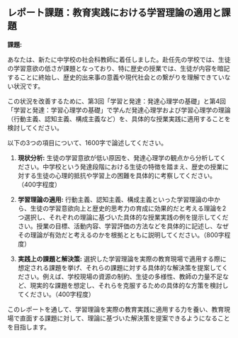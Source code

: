## レポート課題：教育実践における学習理論の適用と課題

**課題:**

あなたは、新たに中学校の社会科教師に着任しました。赴任先の学校では、生徒の学習意欲の低さが課題となっており、特に歴史の授業では、生徒が内容を暗記することに終始し、歴史的出来事の意義や現代社会との繋がりを理解できていない状況です。

この状況を改善するために、第3回「学習と発達：発達心理学の基礎」と第4回「学習と発達：学習心理学の基礎」で学んだ発達心理学および学習心理学の理論（行動主義、認知主義、構成主義など）を、具体的な授業実践に適用することを検討してください。

以下の3つの項目について、1600字で論述してください。

1. **現状分析:** 生徒の学習意欲が低い原因を、発達心理学の観点から分析してください。中学校という発達段階における生徒の特徴を踏まえ、歴史の授業に対する生徒の心理的抵抗や学習上の困難を具体的に考察してください。（400字程度）

2. **学習理論の適用:** 行動主義、認知主義、構成主義といった学習理論の中から、生徒の学習意欲向上と歴史的思考力の育成に効果的だと考える理論を2つ選択し、それぞれの理論に基づいた具体的な授業実践の例を提示してください。授業の目標、活動内容、学習評価の方法などを具体的に記述し、なぜその理論が有効だと考えるのかを根拠とともに説明してください。（800字程度）

3. **実践上の課題と解決策:**  選択した学習理論を実際の教育現場で適用する際に想定される課題を挙げ、それらの課題に対する具体的な解決策を提案してください。例えば、学校現場の資源の制約、生徒の多様性、教師の力量不足など、現実的な課題を想定し、それらを克服するための具体的な方策を検討してください。（400字程度）


このレポートを通して、学習理論を実際の教育実践に適用する力を養い、教育現場で直面する課題に対して、理論に基づいた解決策を提案できるようになることを目指します。
